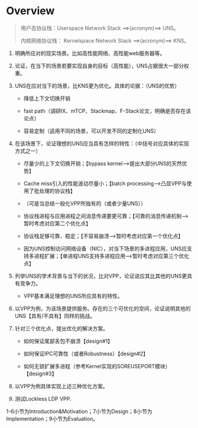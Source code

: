 # Overview
> 用户态协议栈：Userspace Network Stack ==>(acronym)==> UNS。
> 
> 内核网络协议栈： Kernelspace Network Stack ==>(acronym)==> KNS。

1.  明确所应对的现实场景。比如高性能网络、高性能web服务器等。
    
2.  论证，在当下的场景若要实现自身的目标（高性能），UNS占据很大一部分权重。
    
3.  UNS在应对当下的场景，比KNS更为优化。具体的论据：（UNS的优势）
    
    -   降低上下文切换开销
        
    -   fast path（调研IX、mTCP、Stackmap、F-Stack论文，明确是否存在该论点）
        
    -   容易定制（适用不同的场景，可以开发不同的定制化UNS）
        
4.  在该场景下，论证理想的UNS应当具有怎样的特性：（中括号对应具体的实现方式之一）
    
    -   尽量少的上下文切换开销；【bypass kernel——>提出大部分UNS的天然优势】
        
    -   Cache miss引入的性能波动尽量小；【batch processing——>凸显VPP与使用了批处理的协议栈】
        
    -   （可是当总结一般化VPP所独有的（或者少量UNS））
        
    -   协议栈进程与应用进程之间消息传递要更可靠；【可靠的消息传递机制——>暂时考虑对应第二个优化点】
        
    -   协议栈足够可靠、稳定；【不容易崩溃——>暂时考虑对应第一个优化点】
        
    -   因为UNS控制访问网络设备（NIC），对当下场景的多进程应用，UNS应支持多进程扩展；【单进程UNS支持多进程应用——>暂时考虑对应第三个优化点】
        
5.  列举UNS的学术背景与当下的状况，比对VPP，论证说应其比其他的UNS更具有竞争力。
    
    -   VPP基本满足理想的UNS所应具有的特性。
        
6.  以VPP为例，为该场景提供服务。存在的三个可优化的空间，论证说明其他的UNS【具有/不具有】同样的挑战。
    
7.  针对三个优化点，提出优化的解决方案。
    
    -   如何保证尾部丢包不崩溃【design#1】
        
    -   如何保证IPC可靠性（或者Robustness）【design#2】
        
    -   如何无锁扩展多进程（参考Kernel实现的SOREUSEPORT模块）【design#3】
        
8.  以VPP为例具体实现上述三种优化方案。
    
9.  测试Lockless LDP VPP.
    

1-6小节为Introduction&Motivation；7小节为Design；8小节为Implementation；9小节为Evaluation。
<!--stackedit_data:
eyJoaXN0b3J5IjpbLTc1NzIyNjY3NywzMTg5MzEyNDNdfQ==
-->